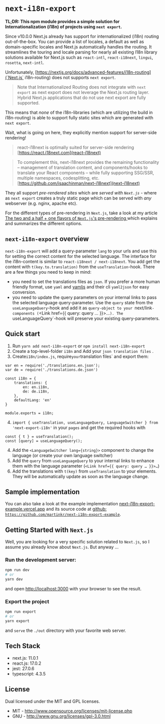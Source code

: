 
# `next-i18n-export`


**TL;DR: This npm module provides a simple solution for Internationalization (i18n) of projects using `next export`.**

Since v10.0.0 Next.js already has support for internationalized (i18n) routing out-of-the-box. You can provide a list of locales, a default as well as  domain-specific locales and Next.js  automatically handles the routing. It streamlines the touring and locale parsing for nearly all existing l18n library solutions available for Next.js such as `react-intl`, `react-i18next`, `lingui`, `rosetta`, `next-intl`.


Unfortunately, [https://nextjs.org/docs/advanced-features/i18n-routing](`Next.js` i18n-routing) does not supports `next export`.

> Note that Internationalized Routing does not integrate with `next export` as next export does not leverage the Next.js routing layer. Hybrid Next.js applications that do not use next export are fully supported.

This means that _none_ of the i18n-libraries (which are utilizing the build in i18n-routing) is able to support fully static sites which are generated with `next export`. 


Wait, what is going on here, they explicitly mention support for server-side rendering!

>react-i18next is optimally suited for server-side rendering
[https://react.i18next.com](react-i18next)

>To complement this, next-i18next provides the remaining functionality – management of translation content, and components/hooks to translate your React components – while fully supporting SSG/SSR, multiple namespaces, codesplitting, etc.
[https://github.com/isaachinman/next-i18next](next-i18next)

They all support _pre-rendered sites_ which are *served with `Next.js`* - where as `next export` creates a truly static page which can be served with *any* webserver (e.g. nginx, apache etc).

For the different types of pre-rendering in `Next.js`, take a look at my article [The two and a half + one flavors of `Next.js`'s pre-rendering
](https://dev.to/martinkr/the-two-and-a-half-one-flavors-of-next-js-s-pre-rendering-44o) which explains and summarizes the different options. 

## `next-i18n-export` overview

`next-i18n-export` will add a query-parameter `lang` to your urls and use this for setting the correct content for the selected language. The interface for the i18n-content is similar to `react-i18next / next-i18next`. You add get the content with `t(key.to.translation)` from the `useTranslation`-hook.
There are a few things you need to keep in mind: 
- you need to set the translations files as `json`. If you prefer a more human friendly format, use `yaml` and [yamljs](https://www.npmjs.com/package/yamljs) and their cli `yaml2json` for easy conversion.
- you need to update the query parameters on your internal links to pass the selected language query-parameter. Use the `query` state from the `useLanguageQuery`-hook and add it as `query-object to your `next/link`-components (`<Link href={{ query: query … }}>…`). The `useLanguageQuery`-hook will preserve your existing query-parameters.


## Quick start

1. Run `yarn add next-i18n-export` or `npm install next-i18n-export`
2. Create a top-level-folder `i18n` and Add your `json translation files` . 
3. Create`i18n/index.js`, require` your `translation files` and export them:
```
var en = require('./translations.en.json');
var de = require('./translations.de.json')

const i18n = {
	translations: {
		en: en.i18n,
		de: de.i18n,
	},
	defaultLang: 'en'
}

module.exports = i18n;
```

4. `import { useTranslation, useLanguageQuery, LanguageSwitcher } from 'next-export-i18n'` in your `pages` and get the required hooks with
```
const { t } = useTranslation();
const [query] = useLanguageQuery();
````

4. Add the `<LanguageSwitcher lang={string}>` component to change the language (or create your own language switcher)
5. Add the `query` from `useLanguageQuery` to your internal links to enhance them with the language parameter (`<Link href={{ query: query … }}>…`)
6. Add the translations with `t(key)` from `useTranslation` to your elements. They will be automatically update as soon as the language change.

## Sample implementation 
You can also take a look at the example implementation [next-i18n-export-example.vercel.app](https://next-i18n-export-example.vercel.app) and its source code at [github: `https://github.com/martinkr/next-i18n-export-example`](https://github.com/martinkr/next-i18n-export-example).

## Getting Started with `Next.js`

Well, you are looking for a very specific solution related to `Next.js`, so I assume you already know about `Next.js`. But anyway …

### Run the development server:

```bash
npm run dev
# or
yarn dev
```
and open [http://localhost:3000](http://localhost:3000) with your browser to see the result.


### Export the project

```bash
npm run export
# or
yarn export
```
and `serve` the `./out` directory with your favorite web server.
 

## Tech Stack 

- next.js: 11.0.1 
- react.js: 17.0.2 
- jest:  27.0.6  
- typescript:  4.3.5  

## License

Dual licensed under the MIT and GPL licenses.

- MIT - http://www.opensource.org/licenses/mit-license.php
- GNU - http://www.gnu.org/licenses/gpl-3.0.html